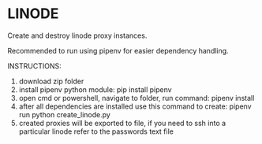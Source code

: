 # LINODE
Create and destroy linode proxy instances.


Recommended to run using pipenv for easier dependency handling.

INSTRUCTIONS:
1) download zip folder
2) install pipenv python module: pip install pipenv
3) open cmd or powershell, navigate to folder, run command: pipenv install
4) after all dependencies are installed use this command to create: pipenv run python create_linode.py
6) created proxies will be exported to file, if you need to ssh into a particular linode refer to the passwords text file
